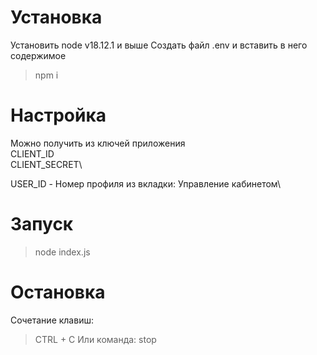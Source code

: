 # Установка
Установить node v18.12.1 и выше
Создать файл .env и вставить в него содержимое

> npm i

# Настройка
Можно получить из ключей приложения\
CLIENT_ID\
CLIENT_SECRET\

USER_ID - Номер профиля из вкладки: Управление кабинетом\

# Запуск

> node index.js

# Остановка
Сочетание клавиш:
> CTRL + C 
Или команда:
> stop